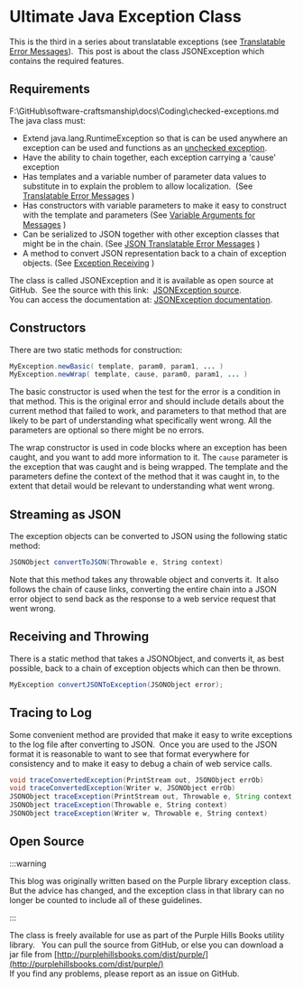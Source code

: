 #  Ultimate Java Exception Class

This is the third in a series about translatable exceptions (see [Translatable Error Messages](https://agiletribe.purplehillsbooks.com/2019/01/05/translatable-error-messages/)).  This post is about the class JSONException which contains the required features.




## Requirements
F:\GitHub\software-craftsmanship\docs\Coding\checked-exceptions.md
The java class must:

*   Extend java.lang.RuntimeException so that is can be used anywhere an exception can be used and functions as an [unchecked exception](../../Coding/checked-exceptions).
*   Have the ability to chain together, each exception carrying a 'cause' exception
*   Has templates and a variable number of parameter data values to substitute in to explain the problem to allow localization.  (See [Translatable Error Messages](https://agiletribe.purplehillsbooks.com/2019/01/05/translatable-error-messages/) )
*   Has constructors with variable parameters to make it easy to construct with the template and parameters (See [Variable Arguments for Messages](https://agiletribe.purplehillsbooks.com/2019/01/07/variable-arguments-for-messages/) )
*   Can be serialized to JSON together with other exception classes that might be in the chain. (See [JSON Translatable Error Messages](https://agiletribe.purplehillsbooks.com/2019/01/06/json-translatable-error-messages/) )
*   A method to convert JSON representation back to a chain of exception objects. (See [Exception Receiving](https://agiletribe.purplehillsbooks.com/2019/01/08/exception-receiving/) )

The class is called JSONException and it is available as open source at GitHub.  See the source with this link:  [JSONException source](https://github.com/agilepro/mendocino/blob/master/src/com/purplehillsbooks/json/JSONException.java).  
You can access the documentation at: [JSONException documentation](http://purplehillsbooks.com/purpleDoc/com/purplehillsbooks/json/JSONException.html).

## Constructors

There are two static methods for construction:

```java
MyException.newBasic( template, param0, param1, ... )
MyException.newWrap( template, cause, param0, param1, ... )
```

The basic constructor is used when the test for the error is a condition in that method.  This is the original error and should include details about the current method that failed to work, and parameters to that method that are likely to be part of understanding what specifically went wrong.  All the parameters are optional so there might be no errors.

The wrap constructor is used in code blocks where an exception has been caught, and you want to add more information to it.  The `cause` parameter is the exception that was caught and is being wrapped.  The template and the parameters define the context of the method that it was caught in, to the extent that detail would be relevant to understanding what went wrong.

## Streaming as JSON

The exception objects can be converted to JSON using the following static method:

```java
JSONObject convertToJSON(Throwable e, String context)
```


Note that this method takes any throwable object and converts it.  It also follows the chain of cause links, converting the entire chain into a JSON error object to send back as the response to a web service request that went wrong.

## Receiving and Throwing

There is a static method that takes a JSONObject, and converts it, as best possible, back to a chain of exception objects which can then be thrown.

```java
MyException convertJSONToException(JSONObject error);
```


## Tracing to Log

Some convenient method are provided that make it easy to write exceptions to the log file after converting to JSON.  Once you are used to the JSON format it is reasonable to want to see that format everywhere for consistency and to make it easy to debug a chain of web service calls.

```java
void traceConvertedException(PrintStream out, JSONObject errOb)
void traceConvertedException(Writer w, JSONObject errOb) 
JSONObject traceException(PrintStream out, Throwable e, String context)
JSONObject traceException(Throwable e, String context)
JSONObject traceException(Writer w, Throwable e, String context)
```


## Open Source

:::warning

This blog was originally written based on the Purple library exception class.  But the advice has changed, and the exception class in that library can no longer be counted to include all of these guidelines.

:::

The class is freely available for use as part of the Purple Hills Books utility library.   You can pull the source from GitHub, or else you can download a jar file from [http://purplehillsbooks.com/dist/purple/](http://purplehillsbooks.com/dist/purple/)  
If you find any problems, please report as an issue on GitHub.